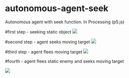 # autonomous-agent-seek
Autonomous agent with seek function. In Processing (p5.js)

#first step - seeking static object
<img src = "https://media.giphy.com/media/d31wepNxHspTPNNC/giphy.gif"/>

#second step - agent seeks moving target
<img src ="https://media.giphy.com/media/26hitrnZPss9HURXi/giphy.gif"/>

#third step - agent flees moving target
<img src = "https://media.giphy.com/media/3o6Zt31LfjLAwJ6Ey4/giphy.gif"/>

#fourth - agent flees static enemy and seeks moving target


<img src="https://media.giphy.com/media/l2SpNbYmhLMmTFGms/giphy.gif"/>